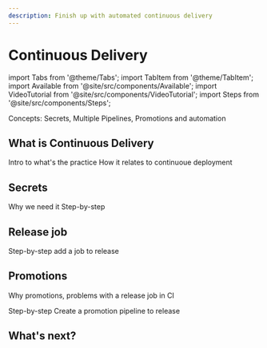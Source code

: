 ```yaml
---
description: Finish up with automated continuous delivery
---
```


# Continuous Delivery

import Tabs from '@theme/Tabs';
import TabItem from '@theme/TabItem';
import Available from '@site/src/components/Available';
import VideoTutorial from '@site/src/components/VideoTutorial';
import Steps from '@site/src/components/Steps';

Concepts: Secrets, Multiple Pipelines, Promotions and automation

## What is Continuous Delivery

Intro to what's the practice
How it relates to continuoue deployment

## Secrets

Why we need it
Step-by-step

## Release job

Step-by-step
add a job to release

## Promotions

Why promotions, problems with a release job in CI

Step-by-step
Create a promotion pipeline to release


## What's next?